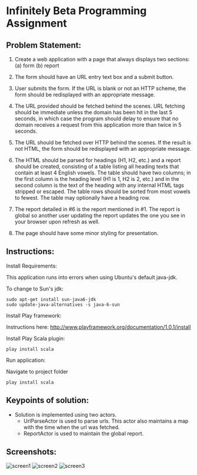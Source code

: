 Infinitely Beta Programming Assignment
======================================

Problem Statement:
------------------

1. Create a web application with a page that always displays two sections:
       (a) form
       (b) report

2. The form should have an URL entry text box and a submit button.

3. User submits the form. If the URL is blank or not an HTTP scheme, the form should be redisplayed with an appropriate message.

4. The URL provided should be fetched behind the scenes. URL fetching should be immediate unless the domain has been hit in the last 5 seconds, in which case the program should delay to ensure that no domain receives a request from this application more than twice in 5 seconds.

5. The URL should be fetched over HTTP behind the scenes. If the result is not HTML, the form should be redisplayed with an appropriate message.

6. The HTML should be parsed for headings (H1, H2, etc.) and a report should be created, consisting of a table listing all heading texts that contain at least 4 English vowels. The table should have two columns; in the first column is the heading level (H1 is 1, H2 is 2, etc.) and in the second column is the text of the heading with any internal HTML tags stripped or escaped. The table rows should be sorted from most vowels to fewest. The table may optionally have a heading row.

7. The report detailed in #6 is the report mentioned in #1. The report is global so another user updating the report updates the one you see in your browser upon refresh as well.

8. The page should have some minor styling for presentation.



Instructions:
-------------

Install Requirements:

This application runs into errors when using Ubuntu's default java-jdk.
	
To change to Sun's jdk:
	
    sudo apt-get install sun-java6-jdk
    sudo update-java-alternatives -s java-6-sun

Install Play framework:

Instructions here: http://www.playframework.org/documentation/1.0.1/install

Install Play Scala plugin:

    play install scala

Run application:

Navigate to project folder

    play install scala


	


Keypoints of solution:
----------------------

- Solution is implemented using two actors.
    - UrlParseActor is used to parse urls. This actor also maintains a map with the time when the url was fetched.
    - ReportActor is used to maintain the global report.


Screenshots:
------------
![screen1](http://i53.tinypic.com/2e16n0x.png)
![screen2](http://i55.tinypic.com/15o8d91.png)
![screen3](http://i52.tinypic.com/34zyrkp.png)



